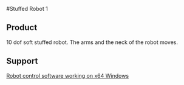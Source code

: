 #Stuffed Robot 1

## Product
10 dof soft stuffed robot. The arms and the neck of the robot moves.

## Support
[Robot control software working on x64 Windows](https://github.com/hasevr/softcreature-web/releases/download/v0.0/PCRobokey.zip)
